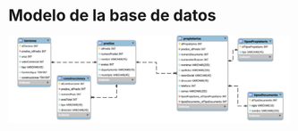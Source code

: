 # Modelo de la base de datos
![Modelo Entidad-Relacion](https://raw.githubusercontent.com/Juansecod/GeoSAT-test/main/config/database-ER.svg)
